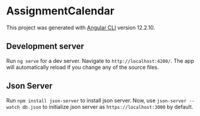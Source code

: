 # AssignmentCalendar

This project was generated with [Angular CLI](https://github.com/angular/angular-cli) version 12.2.10.

## Development server

Run `ng serve` for a dev server. Navigate to `http://localhost:4200/`. The app will automatically reload if you change any of the source files.

## Json Server

Run `npm install json-server` to install json server. Now, use `json-server --watch db.json` to initialize json server as `https://localhost:3000` by default.

